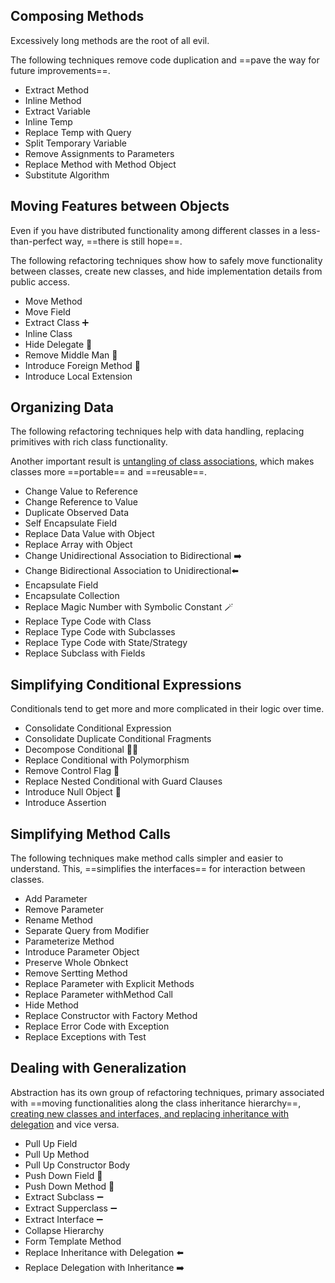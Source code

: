 ## Composing Methods
Excessively long methods are the root of all evil. 

The following techniques remove code duplication and ==pave the way for future improvements==.

- Extract Method
- Inline Method
- Extract Variable
- Inline Temp
- Replace Temp with Query
- Split Temporary Variable
- Remove Assignments to Parameters
- Replace Method with Method Object
- Substitute Algorithm

## Moving Features between Objects
Even if you have distributed functionality among different classes in a less-than-perfect way, ==there is still hope==.

The following refactoring techniques show how to safely move functionality between classes, create new classes, and hide implementation details from public access.

- Move Method
- Move Field
- Extract Class ➕
- Inline Class
- Hide Delegate 🫣
- Remove Middle Man 🖕
- Introduce Foreign Method 🚣
- Introduce Local Extension

## Organizing Data
The following refactoring techniques help with data handling, replacing primitives with rich class functionality. 

Another important result is <u>untangling of class associations</u>, which makes classes more ==portable== and ==reusable==.

- Change Value to Reference
- Change Reference to Value
- Duplicate Observed Data
- Self Encapsulate Field
- Replace Data Value with Object
- Replace Array with Object
- Change Unidirectional Association to Bidirectional ➡️
- Change Bidirectional Association to Unidirectional⬅️
- Encapsulate Field
- Encapsulate Collection
- Replace Magic Number with Symbolic Constant 🪄
- Replace Type Code with Class
- Replace Type Code with Subclasses
- Replace Type Code with State/Strategy
- Replace Subclass with Fields

## Simplifying Conditional Expressions
Conditionals tend to get more and more complicated in their logic over time.

- Consolidate Conditional Expression
- Consolidate Duplicate Conditional Fragments
- Decompose Conditional 🧟‍♂️
- Replace Conditional with Polymorphism 
- Remove Control Flag 🚩
- Replace Nested Conditional with Guard Clauses
- Introduce Null Object 🚀
- Introduce Assertion

## Simplifying Method Calls
The following techniques make method calls simpler and easier to understand. This, ==simplifies the interfaces== for interaction between classes.

- Add Parameter
- Remove Parameter
- Rename Method
- Separate Query from Modifier
- Parameterize Method
- Introduce Parameter Object
- Preserve Whole Obnkect
- Remove Sertting Method
- Replace Parameter with Explicit Methods
- Replace Parameter withMethod Call
- Hide Method
- Replace Constructor with Factory Method
- Replace Error Code with Exception
- Replace Exceptions with Test

## Dealing with Generalization
Abstraction has its own group of refactoring techniques, primary associated with ==moving functionalities along the class inheritance hierarchy==, <u>creating new classes and interfaces, and replacing inheritance with delegation</u> and vice versa.

- Pull Up Field
- Pull Up Method
- Pull Up Constructor Body
- Push Down Field 🔽
- Push Down Method 🔽
- Extract Subclass ➖
- Extract Supperclass ➖
- Extract Interface ➖
- Collapse Hierarchy
- Form Template Method
- Replace Inheritance with Delegation ⬅️
- Replace Delegation with Inheritance ➡️





